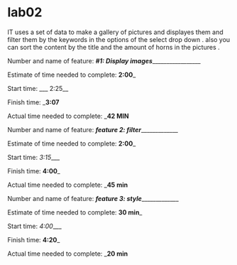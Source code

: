 # lab02

IT uses a set of data to make a gallery of pictures and displayes them and filter them by the keywords in the options of the select drop down .
also you can sort the content by the title and the amount of horns in the pictures .




Number and name of feature: ___#1: Display images____________________

Estimate of time needed to complete: __2:00___

Start time: ___ 2:25__

Finish time: ___3:07__

Actual time needed to complete: ___42 MIN__




Number and name of feature: _________feature 2: filter______________________

Estimate of time needed to complete: __2:00___

Start time: _3:15____

Finish time: __4:00___

Actual time needed to complete: ___45 min__



Number and name of feature: _________feature 3: style______________________

Estimate of time needed to complete: __30 min___

Start time: _4:00____

Finish time: __4:20___

Actual time needed to complete: ___20 min__

